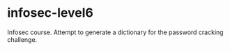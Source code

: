 # infosec-level6
Infosec course. Attempt to generate a dictionary for the password cracking challenge.
